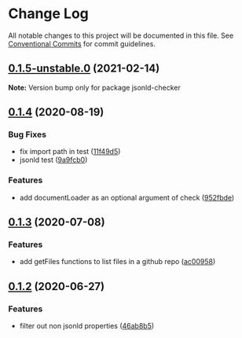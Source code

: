 # Change Log

All notable changes to this project will be documented in this file.
See [Conventional Commits](https://conventionalcommits.org) for commit guidelines.

## [0.1.5-unstable.0](https://github.com/gjgd/jsonld-checker/compare/v0.1.4...v0.1.5-unstable.0) (2021-02-14)

**Note:** Version bump only for package jsonld-checker





## [0.1.4](https://github.com/gjgd/jsonld-checker/compare/v0.1.3...v0.1.4) (2020-08-19)


### Bug Fixes

* fix import path in test ([11f49d5](https://github.com/gjgd/jsonld-checker/commit/11f49d50408197fbd1120189dc867128c1548597))
* jsonld test ([9a9fcb0](https://github.com/gjgd/jsonld-checker/commit/9a9fcb0bff951887503df2434735dcd8cf46e038))


### Features

* add documentLoader as an optional argument of check ([952fbde](https://github.com/gjgd/jsonld-checker/commit/952fbde8ba44629c2387a42e072e613757f98727))





## [0.1.3](https://github.com/gjgd/jsonld-checker/compare/v0.1.2...v0.1.3) (2020-07-08)


### Features

* add getFiles functions to list files in a github repo ([ac00958](https://github.com/gjgd/jsonld-checker/commit/ac0095834315888ab4a9a4d6a14108ca1e36a7c7))





## [0.1.2](https://github.com/gjgd/jsonld-checker/compare/v0.1.1...v0.1.2) (2020-06-27)


### Features

* filter out non jsonld properties ([46ab8b5](https://github.com/gjgd/jsonld-checker/commit/46ab8b525595292f375c219dc819255167962f0e))

